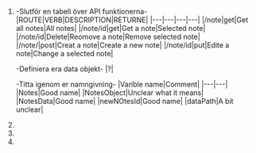 1. 
    -Slutför en tabell över API funktionerna-
    |ROUTE|VERB|DESCRIPTION|RETURNE|
    |---|---|---|---|
    |/note|get|Get all notes|All notes|
    |/note/id|get|Get a note|Selected note|
    |/note/id|Delete|Reomove a note|Remove selected note|
    |/note/|post|Creat a note|Create a new note|
    |/note/id|put|Edite a note|Change a selected note|
    
    -Definiera era data objekt-
    |?|

    -Titta igenom er namngivning-
    |Varible name|Comment|
    |---|---|
    |Notes|Good name|
    |NotesObject|Unclear what it means|
    |NotesData|Good name|
    |newNOtesId|Good name|
    |dataPath|A bit unclear|
2.  
    
3.  
    
4.  
